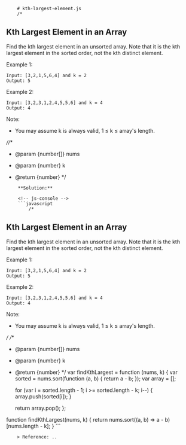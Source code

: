 
        # kth-largest-element.js
        /*
## Kth Largest Element in an Array

Find the kth largest element in an unsorted array. Note that it is the kth largest element in the sorted order, not the kth distinct element.

Example 1:

```
Input: [3,2,1,5,6,4] and k = 2
Output: 5
```

Example 2:

```
Input: [3,2,3,1,2,4,5,5,6] and k = 4
Output: 4
```

Note: 
- You may assume k is always valid, 1 ≤ k ≤ array's length.

*//**
 * @param {number[]} nums
 * @param {number} k
 * @return {number}
 */
        
        **Solution:**
        
        <!-- js-console -->
        ```javascript
            /*
## Kth Largest Element in an Array

Find the kth largest element in an unsorted array. Note that it is the kth largest element in the sorted order, not the kth distinct element.

Example 1:

```
Input: [3,2,1,5,6,4] and k = 2
Output: 5
```

Example 2:

```
Input: [3,2,3,1,2,4,5,5,6] and k = 4
Output: 4
```

Note: 
- You may assume k is always valid, 1 ≤ k ≤ array's length.

*/
/**
 * @param {number[]} nums
 * @param {number} k
 * @return {number}
 */
var findKthLargest = function (nums, k) {
    var sorted = nums.sort(function (a, b) {
        return a - b;
    });
    var array = [];

    for (var i = sorted.length - 1; i >= sorted.length - k; i--) {
        array.push(sorted[i]);
    }

    return array.pop();
};

function findKthLargest(nums, k) {
    return nums.sort((a, b) => a - b)[nums.length - k];
}
        ```
        
        > Reference: ..
        
        